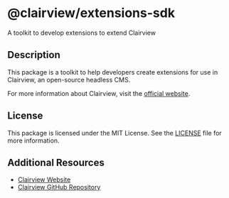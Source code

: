 # @clairview/extensions-sdk

A toolkit to develop extensions to extend Clairview

## Description

This package is a toolkit to help developers create extensions for use in Clairview, an open-source headless CMS.

For more information about Clairview, visit the [official website](https://clairview.io).

## License

This package is licensed under the MIT License. See the
[LICENSE](https://github.com/clairview/clairview/blob/main/packages/composables/license) file for more information.

## Additional Resources

- [Clairview Website](https://clairview.io)
- [Clairview GitHub Repository](https://github.com/clairview/clairview)
